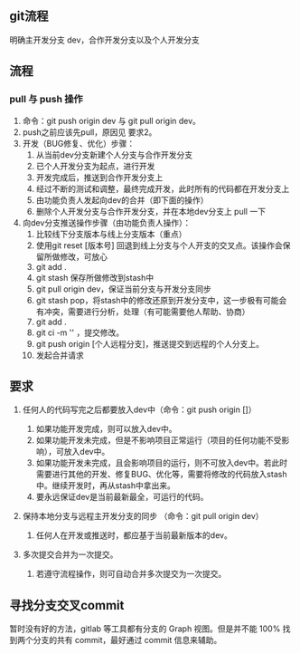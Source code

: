 ## git流程

<p class='warning'>
 明确主开发分支 dev，合作开发分支以及个人开发分支
<p>

## 流程

### pull 与 push 操作

<!-- #### pull 与 push 操作 -->

1. 命令：git push origin dev 与 git pull origin dev。
2. push之前应该先pull，原因见 要求2。
3. 开发（BUG修复、优化）步骤：
	1. 从当前dev分支新建个人分支与合作开发分支
	2. 已个人开发分支为起点，进行开发
	3. 开发完成后，推送到合作开发分支上
	4. 经过不断的测试和调整，最终完成开发，此时所有的代码都在开发分支上
	5. 由功能负责人发起向dev的合并（即下面的操作）
	6. 删除个人开发分支与合作开发分支，并在本地dev分支上 pull 一下
4. 向dev分支推送操作步骤（由功能负责人操作）：
    1. 比较线下分支版本与线上分支版本（重点）
    2. 使用git reset [版本号] 回退到线上分支与个人开支的交叉点。该操作会保留所做修改，可放心
    3. git add .
    4. git stash 保存所做修改到stash中
    5. git pull origin dev，保证当前分支与开发分支同步
    6. git stash pop，将stash中的修改还原到开发分支中，这一步极有可能会有冲突，需要进行分析，处理（有可能需要他人帮助、协商）
    7. git add .
    8. git ci -m '' ，提交修改。
    9. git push origin [个人远程分支]，推送提交到远程的个人分支上。
    10. 发起合并请求

## 要求

1. 任何人的代码写完之后都要放入dev中（命令：git push origin []）
    1. 如果功能开发完成，则可以放入dev中。
    2. 如果功能开发未完成，但是不影响项目正常运行（项目的任何功能不受影响），可放入dev中。
    3. 如果功能开发未完成，且会影响项目的运行，则不可放入dev中。若此时需要进行其他的开发、修复BUG、优化等，需要将修改的代码放入stash中。继续开发时，再从stash中拿出来。
    4. 要永远保证dev是当前最新最全，可运行的代码。

2. 保持本地分支与远程主开发分支的同步 （命令：git pull origin dev）
    1. 任何人在开发或推送时，都应基于当前最新版本的dev。

3. 多次提交合并为一次提交。
    1. 若遵守流程操作，则可自动合并多次提交为一次提交。 

## 寻找分支交叉commit

<p class='tip'>
 暂时没有好的方法，gitlab 等工具都有分支的 Graph 视图。但是并不能 100% 找到两个分支的共有 commit，最好通过 commit 信息来辅助。
<p>

